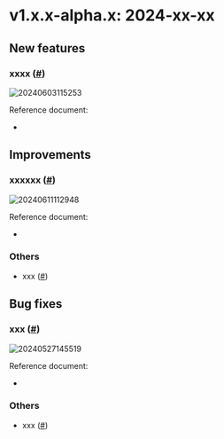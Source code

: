 # v1.x.x-alpha.x: 2024-xx-xx

## New features

### xxxx (<a href="" target="_blank">#</a>)

![20240603115253](https://static-docs.nocobase.com/20240603115253.gif)

Reference document:

- []()

## Improvements

### xxxxxx (<a href="" target="_blank">#</a>)

![20240611112948](https://static-docs.nocobase.com/20240611112948.png)

Reference document:

- []()

### Others

- xxx (<a href="" target="_blank">#</a>)

## Bug fixes

### xxx (<a href="" target="_blank">#</a>)

![20240527145519](https://static-docs.nocobase.com/20240527145519.png)

Reference document:

- []()

### Others

- xxx (<a href="" target="_blank">#</a>)
